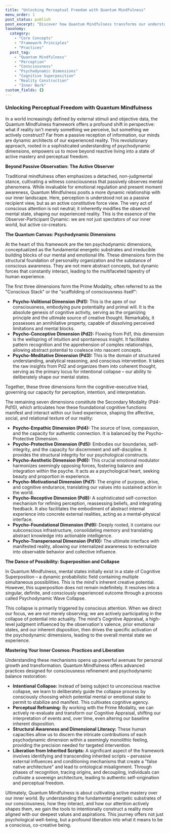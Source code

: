```yaml
---
title: "Unlocking Perceptual Freedom with Quantum Mindfulness"
menu_order: 1
post_status: publish
post_excerpt: "Discover how Quantum Mindfulness transforms our understanding of reality, moving beyond passive observation to an active, co-creative role. This framework reveals the psychodynamic dimensions that constitute our inner world, from primal will to manifest experience, and offers practices to intentionally shape our perceptions and cultivate profound psychological liberation."
taxonomy:
  category:
    - "Core Concepts"
    - "Framework Principles"
    - "Practices"
  post_tag:
    - "Quantum Mindfulness"
    - "Perception"
    - "Consciousness"
    - "Psychodynamic Dimensions"
    - "Cognitive Superposition"
    - "Reality Construction"
    - "Inner Work"
custom_fields: {}
---
```


### Unlocking Perceptual Freedom with Quantum Mindfulness

In a world increasingly defined by external stimuli and objective data, the Quantum Mindfulness framework offers a profound shift in perspective: what if reality isn't merely something we perceive, but something we actively construct? Far from a passive reception of information, our minds are dynamic architects of our experienced reality. This revolutionary approach, rooted in a sophisticated understanding of psychodynamic dimensions, empowers us to move beyond reactive living into a state of active mastery and perceptual freedom.

**Beyond Passive Observation: The Active Observer**

Traditional mindfulness often emphasizes a detached, non-judgmental stance, cultivating a witness consciousness that passively observes mental phenomena. While invaluable for emotional regulation and present moment awareness, Quantum Mindfulness posits a more dynamic relationship with our inner landscape. Here, perception is understood not as a passive recipient view, but as an active constitutive force view. The very act of conscious attention is not neutral; it inherently modifies the observed mental state, shaping our experienced reality. This is the essence of the Observer-Participant Dynamic: we are not just spectators of our inner world, but active co-creators.

**The Quantum Canvas: Psychodynamic Dimensions**

At the heart of this framework are the ten psychodynamic dimensions, conceptualized as the fundamental energetic substrates and irreducible building blocks of our mental and emotional life. These dimensions form the structural foundation of personality organization and the substance of conscious awareness. They are not mere abstract concepts, but dynamic forces that constantly interact, leading to the multifaceted tapestry of human experience.

The first three dimensions form the Prime Modality, often referred to as the "Conscious Stack" or the "scaffolding of consciousness itself":

*   **Psycho-Volitional Dimension (Pd1):** This is the apex of our consciousness, embodying pure potentiality and primal will. It is the absolute genesis of cognitive activity, serving as the organizing principle and the ultimate source of creative thought. Remarkably, it possesses an annihilative property, capable of dissolving perceived limitations and mental blocks.
*   **Psycho-Conceptive Dimension (Pd2):** Flowing from Pd1, this dimension is the wellspring of intuition and spontaneous insight. It facilitates pattern recognition and the apprehension of complex relationships, allowing abstract potential to coalesce into nascent concepts.
*   **Psycho-Meditative Dimension (Pd3):** This is the domain of structured understanding, analytical reasoning, and conscious intervention. It takes the raw insights from Pd2 and organizes them into coherent thought, serving as the primary locus for intentional collapse – our ability to deliberately shape our mental states.

Together, these three dimensions form the cognitive-executive triad, governing our capacity for perception, intention, and interpretation.

The remaining seven dimensions constitute the Secondary Modality (Pd4-Pd10), which articulates how these foundational cognitive functions manifest and interact within our lived experience, shaping the affective, social, and relational texture of our reality:

*   **Psycho-Empathic Dimension (Pd4):** The source of love, compassion, and the capacity for authentic connection. It is balanced by the Psycho-Protective Dimension.
*   **Psycho-Protective Dimension (Pd5):** Embodies our boundaries, self-integrity, and the capacity for discernment and self-discipline. It provides the structural integrity for our psychological constructs.
*   **Psycho-Aesthetic Dimension (Pd6):** This crucial emotional modulator harmonizes seemingly opposing forces, fostering balance and integration within the psyche. It acts as a psychological heart, seeking beauty and proportion in experience.
*   **Psycho-Motivational Dimension (Pd7):** The engine of purpose, drive, and cognitive endurance, translating our values into sustained action in the world.
*   **Psycho-Receptive Dimension (Pd8):** A sophisticated self-correction mechanism for refining perception, reassessing beliefs, and integrating feedback. It also facilitates the embodiment of abstract internal experience into concrete external realities, acting as a mental-physical interface.
*   **Psycho-Foundational Dimension (Pd9):** Deeply rooted, it contains our subconscious infrastructure, consolidating memory and translating abstract knowledge into actionable intelligence.
*   **Psycho-Transpersonal Dimension (Pd10):** The ultimate interface with manifested reality, allowing our internalized awareness to externalize into observable behavior and collective influence.

**The Dance of Possibility: Superposition and Collapse**

In Quantum Mindfulness, mental states initially exist in a state of Cognitive Superposition – a dynamic probabilistic field containing multiple simultaneous possibilities. This is the mind's inherent creative potential. However, this superposition does not remain indefinitely. It resolves into a singular, definite, and consciously experienced outcome through a process called Psychodynamic Wave Collapse.

This collapse is primarily triggered by conscious attention. When we direct our focus, we are not merely observing; we are actively participating in the collapse of potential into actuality. The mind's Cognitive Appraisal, a high-level judgment influenced by the observation's valence, prior emotional states, and our inherent disposition, then drives the specific activation of the psychodynamic dimensions, leading to the overall mental state we experience.

**Mastering Your Inner Cosmos: Practices and Liberation**

Understanding these mechanisms opens up powerful avenues for personal growth and transformation. Quantum Mindfulness offers advanced practices designed for consciousness refinement and psychodynamic balance restoration:

*   **Intentional Collapse:** Instead of being subject to unconscious reactive collapse, we learn to deliberately guide the collapse process by consciously choosing which potential mental or emotional state to permit to stabilize and manifest. This cultivates cognitive agency.
*   **Perceptual Reframing:** By working with the Prime Modality, we can actively re-evaluate and transform our Cognitive Appraisal, shifting our interpretation of events and, over time, even altering our baseline inherent disposition.
*   **Structural Awareness and Dimensional Literacy:** These human capacities allow us to discern the intricate contributions of each psychodynamic dimension within a seemingly monolithic feeling, providing the precision needed for targeted intervention.
*   **Liberation from Inherited Scripts:** A significant aspect of the framework involves identifying and transcending inherited scripts – pervasive external influences and conditioning mechanisms that create a "false native architecture" and lead to ontological misalignment. Through phases of recognition, tracing origins, and decoupling, individuals can cultivate a sovereign architecture, leading to authentic self-origination and perceptual freedom.

Ultimately, Quantum Mindfulness is about cultivating active mastery over our inner world. By understanding the fundamental energetic substrates of our consciousness, how they interact, and how our attention actively shapes them, we gain the tools to intentionally construct a reality more aligned with our deepest values and aspirations. This journey offers not just psychological well-being, but a profound liberation into what it means to be a conscious, co-creative being.